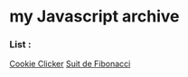 # my Javascript archive

### List :

[Cookie Clicker](https://github.com/ttatanepvp123/my-Javascript-archive/tree/master/Cookie%20Clicker)
[Suit de Fibonacci](https://github.com/ttatanepvp123/my-Javascript-archive/tree/master/Fibonacci)
